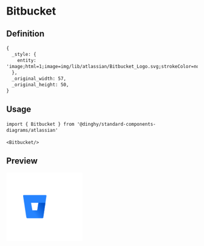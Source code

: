 # Bitbucket

## Definition

```
{
  _style: { 
    entity: 'image;html=1;image=img/lib/atlassian/Bitbucket_Logo.svg;strokeColor=none;',
  },
  _original_width: 57,
  _original_height: 50,
}
```

## Usage

```
import { Bitbucket } from '@dinghy/standard-components-diagrams/atlassian'

<Bitbucket/>
```

## Preview

<img src="./bitbucket.png" width="200"/>
